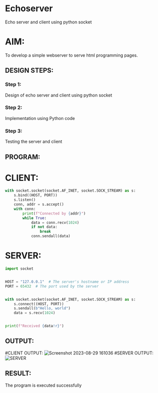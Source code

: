 # Echoserver
Echo server and client using python socket

# AIM:

To develop a simple webserver to serve html programming pages.

## DESIGN STEPS:

### Step 1:

Design of echo server and client using python socket

### Step 2:

Implementation using Python code

### Step 3:

Testing the server and client 

## PROGRAM:
# CLIENT:
```python
with socket.socket(socket.AF_INET, socket.SOCK_STREAM) as s:
    s.bind((HOST, PORT))
    s.listen()
    conn, addr = s.accept()
    with conn:
        print(f"Connected by {addr}")
        while True:
            data = conn.recv(1024)
            if not data:
                break
            conn.sendall(data)
```
# SERVER:
```python
import socket


HOST = "127.0.0.1"  # The server's hostname or IP address
PORT = 65432  # The port used by the server


with socket.socket(socket.AF_INET, socket.SOCK_STREAM) as s:
    s.connect((HOST, PORT))
    s.sendall(b"Hello, world")
    data = s.recv(1024)


print(f"Received {data!r}")
```


## OUTPUT:
#CLIENT OUTPUT:
![Screenshot 2023-08-29 161036](https://github.com/Darshans05/Echoserver/assets/115534676/2e5a5324-761a-47ee-b34c-a2afb46535f4)
#SERVER OUTPUT:
![SERVER](https://github.com/Darshans05/Echoserver/assets/115534676/a0c3419d-d16b-4db6-9b3f-61b6e124a7de)
## RESULT:
The program is executed successfully
